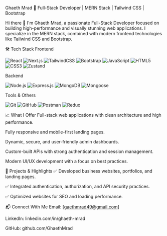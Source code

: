 
Ghaeth Mrad
🚀 Full-Stack Developer | MERN Stack | Tailwind CSS | Bootstrap

Hi there 👋
I'm Ghaeth Mrad, a passionate Full-Stack Developer focused on building high-performance and visually stunning web applications.
I specialize in the MERN stack, combined with modern frontend technologies like Tailwind CSS and Bootstrap.

🛠️ Tech Stack
Frontend
<p> <img src="https://img.shields.io/badge/React-20232A?style=for-the-badge&logo=react&logoColor=61DAFB" alt="React" /> <img src="https://img.shields.io/badge/Next.js-000000?style=for-the-badge&logo=next.js&logoColor=white" alt="Next.js" /> <img src="https://img.shields.io/badge/TailwindCSS-06B6D4?style=for-the-badge&logo=tailwindcss&logoColor=white" alt="TailwindCSS" /> <img src="https://img.shields.io/badge/Bootstrap-7952B3?style=for-the-badge&logo=bootstrap&logoColor=white" alt="Bootstrap" /> <img src="https://img.shields.io/badge/JavaScript-F7DF1E?style=for-the-badge&logo=javascript&logoColor=black" alt="JavaScript" /> <img src="https://img.shields.io/badge/HTML5-E34F26?style=for-the-badge&logo=html5&logoColor=white" alt="HTML5" /> <img src="https://img.shields.io/badge/CSS3-1572B6?style=for-the-badge&logo=css3&logoColor=white" alt="CSS3" /> 
<img src="https://img.shields.io/badge/Zustand-000000?style=for-the-badge&logo=Zustand&logoColor=white" alt="Zustand" />
</p>
Backend
<p> <img src="https://img.shields.io/badge/Node.js-339933?style=for-the-badge&logo=nodedotjs&logoColor=white" alt="Node.js" /> <img src="https://img.shields.io/badge/Express.js-000000?style=for-the-badge&logo=express&logoColor=white" alt="Express.js" /> <img src="https://img.shields.io/badge/MongoDB-47A248?style=for-the-badge&logo=mongodb&logoColor=white" alt="MongoDB" /> <img src="https://img.shields.io/badge/Mongoose-880000?style=for-the-badge&logo=mongoose&logoColor=white" alt="Mongoose" /> </p>
Tools & Others
<p> <img src="https://img.shields.io/badge/Git-F05032?style=for-the-badge&logo=git&logoColor=white" alt="Git" /> <img src="https://img.shields.io/badge/GitHub-181717?style=for-the-badge&logo=github&logoColor=white" alt="GitHub" /> <img src="https://img.shields.io/badge/Postman-FF6C37?style=for-the-badge&logo=postman&logoColor=white" alt="Postman" /> <img src="https://img.shields.io/badge/Redux-764ABC?style=for-the-badge&logo=redux&logoColor=white" alt="Redux" /> </p>
📈 What I Offer
Full-stack web applications with clean architecture and high performance.

Fully responsive and mobile-first landing pages.

Dynamic, secure, and user-friendly admin dashboards.

Custom-built APIs with strong authentication and session management.

Modern UI/UX development with a focus on best practices.

🚀 Projects & Highlights
✅ Developed business websites, portfolios, and landing pages.

✅ Integrated authentication, authorization, and API security practices.

✅ Optimized websites for SEO and loading performance.

📬 Connect With Me
Email: [gaethmrad49@gmail.com]

LinkedIn: linkedin.com/in/ghaeth-mrad

GitHub: github.com/GhaethMrad

